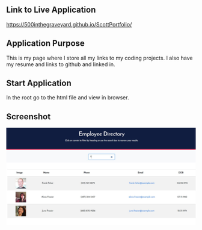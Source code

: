 
## Link to Live Application
https://500inthegraveyard.github.io/ScottPortfolio/


## Application Purpose
This is my page where I store all my links to my coding projects. I also have my resume and links to github and linked in.

## Start Application
In the root go to the html file and view in browser.


## Screenshot
![Alt text](Screenshot.JPG?raw=true "screenshot")
